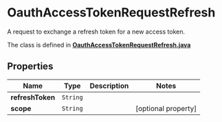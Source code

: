 

# OauthAccessTokenRequestRefresh

A request to exchange a refresh token for a new access token.

The class is defined in **[OauthAccessTokenRequestRefresh.java](../../src/main/java/org/openapitools/model/OauthAccessTokenRequestRefresh.java)**

## Properties

Name | Type | Description | Notes
------------ | ------------- | ------------- | -------------
**refreshToken** | `String` |  | 
**scope** | `String` |  |  [optional property]




